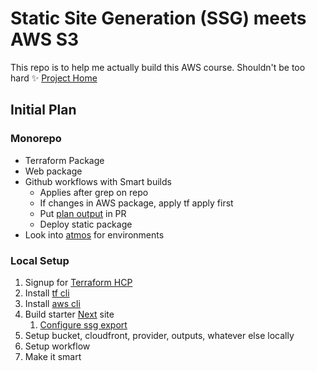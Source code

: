 # Static Site Generation (SSG) meets AWS S3

This repo is to help me actually build this AWS course. Shouldn't be too hard ✨
[Project Home](https://blackbelt-init.notion.site/)

## Initial Plan

### Monorepo

- Terraform Package
- Web package
- Github workflows with Smart builds
  - Applies after grep on repo
  - If changes in AWS package, apply tf apply first
  - Put [plan output](https://github.com/marketplace/actions/github-script#welcome-a-first-time-contributor) in PR
  - Deploy static package
- Look into [atmos](https://atmos.tools/) for environments

### Local Setup

1. Signup for [Terraform HCP](https://app.terraform.io/public/signup/account)
2. Install [tf cli](https://developer.hashicorp.com/terraform/tutorials/aws-get-started/install-cli)
3. Install [aws cli](https://docs.aws.amazon.com/cli/latest/userguide/getting-started-install.html)
4. Build starter [Next](https://nextjs.org/) site
   1. [Configure ssg export](https://nextjs.org/docs/pages/building-your-application/deploying/static-exports)
5. Setup bucket, cloudfront, provider, outputs, whatever else locally
6. Setup workflow
7. Make it smart
